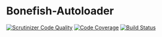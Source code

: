 Bonefish-Autoloader
===================

[![Scrutinizer Code Quality](https://scrutinizer-ci.com/g/AValnar/Bonefish-Autoloader/badges/quality-score.png?b=master)](https://scrutinizer-ci.com/g/AValnar/Bonefish-Autoloader/?branch=master)  [![Code Coverage](https://scrutinizer-ci.com/g/AValnar/Bonefish-Autoloader/badges/coverage.png?b=master)](https://scrutinizer-ci.com/g/AValnar/Bonefish-Autoloader/?branch=master)  [![Build Status](https://scrutinizer-ci.com/g/AValnar/Bonefish-Autoloader/badges/build.png?b=master)](https://scrutinizer-ci.com/g/AValnar/Bonefish-Autoloader/build-status/master)
